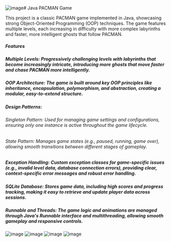 ![image](https://github.com/user-attachments/assets/4786904c-0050-4d0f-85f7-0af2dfac782f)# Java PACMAN Game

This project is a classic PACMAN game implemented in Java, showcasing strong Object-Oriented Programming (OOP) techniques. The game features multiple levels, each increasing in difficulty with more complex labyrinths and faster, more intelligent ghosts that follow PACMAN. 

##### Features
##### Multiple Levels: Progressively challenging levels with labyrinths that become increasingly intricate, introducing more ghosts that move faster and chase PACMAN more intelligently.
##### OOP Architecture: The game is built around key OOP principles like inheritance, encapsulation, polymorphism, and abstraction, creating a modular, easy-to-extend structure.
##### Design Patterns:
###### Singleton Pattern: Used for managing game settings and configurations, ensuring only one instance is active throughout the game lifecycle.
###### State Pattern: Manages game states (e.g., paused, running, game over), allowing smooth transitions between different stages of gameplay.
##### Exception Handling: Custom exception classes for game-specific issues (e.g., invalid level data, database connection errors), providing clear, context-specific error messages and robust error handling.
##### SQLite Database: Stores game data, including high scores and progress tracking, making it easy to retrieve and update player data across sessions.
##### Runnable and Threads: The game logic and animations are managed through Java's Runnable interface and multithreading, allowing smooth gameplay and responsive controls.


![image](https://github.com/user-attachments/assets/b9a3669e-62c2-4def-9a0d-64c69ba222e2)
![image](https://github.com/user-attachments/assets/0b6db64d-9719-4fcc-b880-55011d9e3079)
![image](https://github.com/user-attachments/assets/6acaed81-ac2c-428d-a106-ef60b04dbb5d)
![image](https://github.com/user-attachments/assets/9d315d18-f9b0-4d92-b230-ed0a5b3b4d1b)




